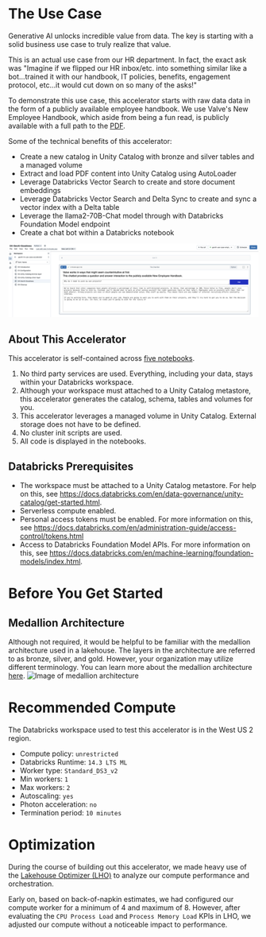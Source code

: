 # The Use Case
Generative AI unlocks incredible value from data. The key is starting with a solid business use case to truly realize that value.

This is an actual use case from our HR department. In fact, the exact ask was "Imagine if we flipped our HR inbox/etc. into something similar like a bot…trained it with our handbook, IT policies, benefits, engagement protocol, etc…it would cut down on so many of the asks!"

To demonstrate this use case, this accelerator starts with raw data data in the form of a publicly available employee handbook. We use Valve's New Employee Handbook, which aside from being a fun read, is publicly available with a full path to the [PDF](https://cdn.cloudflare.steamstatic.com/apps/valve/Valve_NewEmployeeHandbook.pdf).

Some of the technical benefits of this accelerator:
- Create a new catalog in Unity Catalog with bronze and silver tables and a managed volume
- Extract and load PDF content into Unity Catalog using AutoLoader
- Leverage Databricks Vector Search to create and store document embeddings
- Leverage Databricks Vector Search and Delta Sync to create and sync a vector index with a Delta table
- Leverage the llama2-70B-Chat model through with Databricks Foundation Model endpoint
- Create a chat bot within a Databricks notebook



![A look at the chatbot from this accelerator](./images/hr-chatbot-in-notebook.png)

## About This Accelerator
This accelerator is self-contained across [five notebooks](./notebooks/). 
1. No third party services are used. Everything, including your data, stays within your Databricks workspace.
2. Although your workspace must attached to a Unity Catalog metastore, this accelerator generates the catalog, schema, tables and volumes for you.
2. This accelerator leverages a managed volume in Unity Catalog. External storage does not have to be defined.
3. No cluster init scripts are used.
4. All code is displayed in the notebooks.

## Databricks Prerequisites
- The workspace must be attached to a Unity Catalog metastore. For help on this, see https://docs.databricks.com/en/data-governance/unity-catalog/get-started.html.
- Serverless compute enabled.
- Personal access tokens must be enabled. For more information on this, see https://docs.databricks.com/en/administration-guide/access-control/tokens.html
- Access to Databricks Foundation Model APIs. For more information on this, see https://docs.databricks.com/en/machine-learning/foundation-models/index.html.

# Before You Get Started
## Medallion Architecture
Although not required, it would be helpful to be familiar with the medallion architecture used in a lakehouse. The layers in the architecture are referred to as bronze, silver, and gold. However, your organization may utilize different terminology. You can learn more about the medallion architecture [here](https://www.databricks.com/glossary/medallion-architecture).
![Image of medallion architecture](https://cms.databricks.com/sites/default/files/inline-images/building-data-pipelines-with-delta-lake-120823.png)

# Recommended Compute
The Databricks workspace used to test this accelerator is in the West US 2 region. 
- Compute policy: `unrestricted`
- Databricks Runtime: `14.3 LTS ML`
- Worker type: `Standard_DS3_v2`
- Min workers: `1`
- Max workers: `2`
- Autoscaling: `yes`
- Photon acceleration: `no`
- Termination period: `10 minutes`

# Optimization
During the course of building out this accelerator, we made heavy use of the [Lakehouse Optimizer (LHO)](https://azuremarketplace.microsoft.com/en/marketplace/apps/blueprint-consulting-services-llc.lakehouse-monitor?tab=overview) to analyze our compute performance and orchestration. 

Early on, based on back-of-napkin estimates, we had configured our compute worker for a minimum of 4 and maximum of 8. However, after evaluating the `CPU Process Load` and `Process Memory Load` KPIs in LHO, we adjusted our compute without a noticeable impact to performance.
